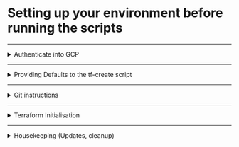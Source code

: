 # Setting up your environment before running the scripts

---

<details >
<summary>Authenticate into GCP</summary>

> Install Google Cloud CLI

```
https://cloud.google.com/sdk/docs/install#mac
```

> Login to Google Cloud using CLI

```
> make login_gcp
```

> Enable access for Terraform to GCP

```
> make authorize_terraform
```

</details>

---

<details >
<summary>Providing Defaults to the tf-create script</summary>

> Update ./scripts/default-values.sh to provide default values that the script can use.

You can override these values by specifying the following flags with the script

- --project_id
- --bucket_id
- --region

_In case you need to perform more fine tuning of naming the resources created, you should modify ./scripts/modules/config.sh file._

</details>

---

<details >
<summary>Git instructions</summary>

> Ensure Story-Id in Commit Message

```
make enforce_story-id
```

</details>

---

<details>
<summary>Terraform Initialisation</summary>
> Simple Terraform initialisation

```
> make initialize_terraform
```

> Terraform initialisation after change in Backend

```
> make migrate_terraform_state
```

> Terraform initialisation specifying new backend

```
> make change_terraform_backend
```

</details>

---

<details >
<summary>Housekeeping (Updates, cleanup)</summary>

##### Miscellaneous Housekeeping

> Terraform linting, formatting

```
> cd terraform-config
> terraform validate
> terraform fmt
```

> Update gcloud components

```
> sudo gcloud components update -y
```

> Gcloud Config Setup > Reinitialise with a completely new configuration.

```
> make init_gcloud
```

> Destroy resources created with Terraform

```
terraform destroy -auto-approve
```

</details>
<br>
